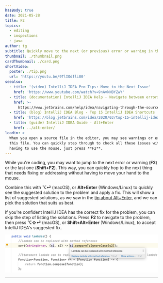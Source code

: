 ```yaml
---
hasBody: true
date: 2021-05-28
title: F2
topics:
  - editing
  - inspections
  - java
author: tg
subtitle: Quickly move to the next (or previous) error or warning in the file.
thumbnail: ./thumbnail.png
cardThumbnail: ./card.png
shortVideo:
  poster: ./tip.png
  url: 'https://youtu.be/9TlIOdfli80'
seealso:
  - title: '(video) IntelliJ IDEA Pro Tips: Move to the Next Issue'
    href: 'https://www.youtube.com/watch?v=9nAvkNBYZwY'
  - title: (documentation) IntelliJ IDEA Help - Navigate between errors or warnings
    href: >-
      https://www.jetbrains.com/help/idea/navigating-through-the-source-code.html#navigate-errors-warnings
  - title: (blog) IntelliJ IDEA Blog - Top 15 IntelliJ IDEA Shortcuts
    href: 'https://blog.jetbrains.com/idea/2020/03/top-15-intellij-idea-shortcuts/'
  - title: (guide) IntelliJ IDEA Guide - Alt+Enter
    href: ../alt-enter/
leadin: >
  When you open a source file in the editor, you may see warnings or errors in
  this file. You can quickly step through to check all these issues without
  having to use the mouse, just press **F2**.
---
```


  While you're coding, you may want to jump to the next error or warning (**F2**) or the last one (**Shift+F2**). This way, you can quickly hop to the next thing that needs fixing or addressing without having to move your hand to the mouse.

  Combine this with **⌥⏎** (macOS), or **Alt+Enter** (Windows/Linux) to quickly see the suggested solution to the problem and apply a fix. This will show a list of suggested solutions, as we saw in the [tip about Alt+Enter](../alt-enter/), and we can pick the solution that suits us best.

  If you're confident IntelliJ IDEA has the correct fix for the problem, you can skip the step of listing the solutions. Press **F2** to navigate to the problem, then press **⌥⇧⏎** (macOS), or **Shift+Alt+Enter** (Windows/Linux), to accept IntelliJ IDEA's suggested fix. 

![Accept suggested fix](accept-suggestion.png)

---

